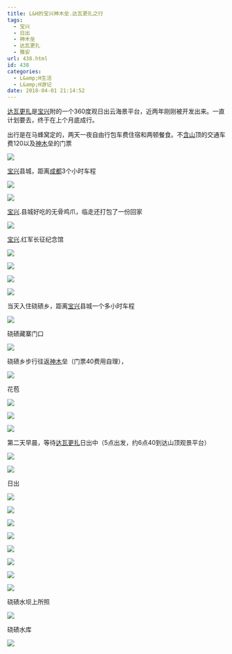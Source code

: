 ```yaml
---
title: L&H的宝兴神木垒.达瓦更扎之行
tags:
  - 宝兴
  - 日出
  - 神木垒
  - 达瓦更扎
  - 雅安
url: 438.html
id: 438
categories:
  - L&amp;H生活
  - L&amp;H游记
date: 2018-04-01 21:14:52
---
```


[达瓦更扎](http://www.mafengwo.cn/travel-scenic-spot/mafengwo/153088.html)是[宝兴](http://www.mafengwo.cn/travel-scenic-spot/mafengwo/63461.html)附的一个360度观日出云海景平台，近两年刚刚被开发出来。一直计划要去，终于在上个月底成行。

出行是在马蜂窝定的，两天一夜自由行包车费住宿和两顿餐食。不[含山](http://www.mafengwo.cn/travel-scenic-spot/mafengwo/143325.html)顶的交通车费120以及[神木](http://www.mafengwo.cn/travel-scenic-spot/mafengwo/64031.html)垒的门票

[![](http://n1-q.mafengwo.net/s11/M00/D3/A3/wKgBEFrFxhWAJDk6AACn1o-OfzU879.png?imageView2%2F2%2Fw%2F680%2Fq%2F90%7CimageMogr2%2Fstrip%2Fquality%2F90)](http://www.mafengwo.cn/photo/153088/scenery_8820562/307533654.html)

[宝兴](http://www.mafengwo.cn/travel-scenic-spot/mafengwo/63461.html)县城，距离[成都](http://www.mafengwo.cn/travel-scenic-spot/mafengwo/10035.html)3个小时车程

[![](http://p4-q.mafengwo.net/s11/M00/5B/F6/wKgBEFrA1WGAR0TXAA1QFkrmB8A29.jpeg?imageView2%2F2%2Fw%2F680%2Fq%2F90%7CimageMogr2%2Fstrip%2Fquality%2F90)](http://www.mafengwo.cn/photo/153088/scenery_8820562/306297692.html)

[![](http://n2-q.mafengwo.net/s11/M00/5B/6F/wKgBEFrA1NOAVrQJABeI2bvNXpI80.jpeg?imageView2%2F2%2Fw%2F680%2Fq%2F90%7CimageMogr2%2Fstrip%2Fquality%2F90)](http://www.mafengwo.cn/photo/153088/scenery_8820562/306296760.html)

[宝兴](http://www.mafengwo.cn/travel-scenic-spot/mafengwo/63461.html).县城好吃的无骨鸡爪，临走还打包了一份回家

[![](http://b3-q.mafengwo.net/s11/M00/5B/BA/wKgBEFrA1SKABaq0AAsKE9NP-C404.jpeg?imageView2%2F2%2Fw%2F680%2Fq%2F90%7CimageMogr2%2Fstrip%2Fquality%2F90)](http://www.mafengwo.cn/photo/153088/scenery_8820562/306297332.html)

[宝兴](http://www.mafengwo.cn/travel-scenic-spot/mafengwo/63461.html).红军长征纪念馆

[![](http://p1-q.mafengwo.net/s11/M00/5B/31/wKgBEFrA1JGAGcbAABfJIDHUCLI38.jpeg?imageView2%2F2%2Fw%2F680%2Fq%2F90%7CimageMogr2%2Fstrip%2Fquality%2F90)](http://www.mafengwo.cn/photo/153088/scenery_8820562/306296229.html)

[![](http://p2-q.mafengwo.net/s11/M00/5B/33/wKgBEFrA1JKAFkHpAAol4C9vrho39.jpeg?imageView2%2F2%2Fw%2F680%2Fq%2F90%7CimageMogr2%2Fstrip%2Fquality%2F90)](http://www.mafengwo.cn/photo/153088/scenery_8820562/306296242.html)

[![](http://p2-q.mafengwo.net/s11/M00/5B/35/wKgBEFrA1JWAEotpABrvij5Zhg486.jpeg?imageView2%2F2%2Fw%2F680%2Fq%2F90%7CimageMogr2%2Fstrip%2Fquality%2F90)](http://www.mafengwo.cn/photo/153088/scenery_8820562/306296248.html)

[![](http://n4-q.mafengwo.net/s11/M00/5B/39/wKgBEFrA1JiAWDkKABzqPQJ3rSw98.jpeg?imageView2%2F2%2Fw%2F680%2Fq%2F90%7CimageMogr2%2Fstrip%2Fquality%2F90)](http://www.mafengwo.cn/photo/153088/scenery_8820562/306296268.html)

当天入住硗碛乡，距离[宝兴](http://www.mafengwo.cn/travel-scenic-spot/mafengwo/63461.html)县城一个多小时车程

[![](http://b2-q.mafengwo.net/s11/M00/5B/B0/wKgBEFrA1RSAOMuaABETE1ciBaU78.jpeg?imageView2%2F2%2Fw%2F680%2Fq%2F90%7CimageMogr2%2Fstrip%2Fquality%2F90)](http://www.mafengwo.cn/photo/153088/scenery_8820562/306297272.html)

硗碛藏寨门口

[![](http://b1-q.mafengwo.net/s11/M00/5E/EC/wKgBEFrA2LeAehv9AAbZoh8hIvM01.jpeg?imageView2%2F2%2Fw%2F680%2Fq%2F90%7CimageMogr2%2Fstrip%2Fquality%2F90)](http://www.mafengwo.cn/photo/153088/scenery_8820562/306302497.html)

硗碛乡步行往返[神木](http://www.mafengwo.cn/travel-scenic-spot/mafengwo/64031.html)垒（门票40费用自理），

[![](http://b4-q.mafengwo.net/s11/M00/5B/B2/wKgBEFrA1RiAJqWTAB687y6ubsA94.jpeg?imageView2%2F2%2Fw%2F680%2Fq%2F90%7CimageMogr2%2Fstrip%2Fquality%2F90)](http://www.mafengwo.cn/photo/153088/scenery_8820562/306297281.html)

花苞

[![](http://p1-q.mafengwo.net/s11/M00/5B/B3/wKgBEFrA1RqACyypABfdCaByZk017.jpeg?imageView2%2F2%2Fw%2F680%2Fq%2F90%7CimageMogr2%2Fstrip%2Fquality%2F90)](http://www.mafengwo.cn/photo/153088/scenery_8820562/306297284.html)

[![](http://p2-q.mafengwo.net/s11/M00/5B/B5/wKgBEFrA1R6AHiTpABt_pvK-wuA04.jpeg?imageView2%2F2%2Fw%2F680%2Fq%2F90%7CimageMogr2%2Fstrip%2Fquality%2F90)](http://www.mafengwo.cn/photo/153088/scenery_8820562/306297302.html)

[![](http://n1-q.mafengwo.net/s11/M00/5B/B8/wKgBEFrA1SGAN_o-AB4mx5Hp6gs95.jpeg?imageView2%2F2%2Fw%2F680%2Fq%2F90%7CimageMogr2%2Fstrip%2Fquality%2F90)](http://www.mafengwo.cn/photo/153088/scenery_8820562/306297324.html)

第二天早晨，等待[达瓦更扎](http://www.mafengwo.cn/travel-scenic-spot/mafengwo/153088.html)日出中（5点出发，约6点40到达山顶观景平台）

[![](http://p1-q.mafengwo.net/s11/M00/5B/ED/wKgBEFrA1VeAekWWAAPtImP06Yw07.jpeg?imageView2%2F2%2Fw%2F680%2Fq%2F90%7CimageMogr2%2Fstrip%2Fquality%2F90)](http://www.mafengwo.cn/photo/153088/scenery_8820562/306297644.html)

[![](http://p3-q.mafengwo.net/s11/M00/5B/EF/wKgBEFrA1ViAUnQ-AAUWcgTVAAY89.jpeg?imageView2%2F2%2Fw%2F680%2Fq%2F90%7CimageMogr2%2Fstrip%2Fquality%2F90)](http://www.mafengwo.cn/photo/153088/scenery_8820562/306297652.html)

日出

[![](http://p4-q.mafengwo.net/s11/M00/5B/FA/wKgBEFrA1WaAFwiDABVxrDpY5EE21.jpeg?imageView2%2F2%2Fw%2F680%2Fq%2F90%7CimageMogr2%2Fstrip%2Fquality%2F90)](http://www.mafengwo.cn/photo/153088/scenery_8820562/306297716.html)

[![](http://p1-q.mafengwo.net/s11/M00/5C/02/wKgBEFrA1WyAE_iIABPF3ZCmZ8U35.jpeg?imageView2%2F2%2Fw%2F680%2Fq%2F90%7CimageMogr2%2Fstrip%2Fquality%2F90)](http://www.mafengwo.cn/photo/153088/scenery_8820562/306297773.html)

[![](http://n2-q.mafengwo.net/s11/M00/5C/05/wKgBEFrA1W-AZPk1ABRNJYFVdVc72.jpeg?imageView2%2F2%2Fw%2F680%2Fq%2F90%7CimageMogr2%2Fstrip%2Fquality%2F90)](http://www.mafengwo.cn/photo/153088/scenery_8820562/306297783.html)

[![](http://b2-q.mafengwo.net/s11/M00/5E/EC/wKgBEFrA2LeAP45gAAH62i44Wg029.jpeg?imageView2%2F2%2Fw%2F680%2Fq%2F90%7CimageMogr2%2Fstrip%2Fquality%2F90)](http://www.mafengwo.cn/photo/153088/scenery_8820562/306302500.html)

[![](http://n2-q.mafengwo.net/s11/M00/62/33/wKgBEFrA29mAXdvhAAJNzvsG8t091.jpeg?imageView2%2F2%2Fw%2F680%2Fq%2F90%7CimageMogr2%2Fstrip%2Fquality%2F90)](http://www.mafengwo.cn/photo/153088/scenery_8820562/306308972.html)

[![](http://b2-q.mafengwo.net/s11/M00/5B/F0/wKgBEFrA1VmATiQ0AAc4C1e3rPk05.jpeg?imageView2%2F2%2Fw%2F680%2Fq%2F90%7CimageMogr2%2Fstrip%2Fquality%2F90)](http://www.mafengwo.cn/photo/153088/scenery_8820562/306297660.html)

[![](http://b3-q.mafengwo.net/s11/M00/5E/ED/wKgBEFrA2LiAXF_VAAG4JBMhKBo78.jpeg?imageView2%2F2%2Fw%2F680%2Fq%2F90%7CimageMogr2%2Fstrip%2Fquality%2F90)](http://www.mafengwo.cn/photo/153088/scenery_8820562/306302505.html)

[![](http://n1-q.mafengwo.net/s11/M00/5B/F8/wKgBEFrA1WOAZXWNABbSLmUW5tk52.jpeg?imageView2%2F2%2Fw%2F680%2Fq%2F90%7CimageMogr2%2Fstrip%2Fquality%2F90)](http://www.mafengwo.cn/photo/153088/scenery_8820562/306297705.html)

硗碛水坝上所照

[![](http://p2-q.mafengwo.net/s11/M00/5B/F2/wKgBEFrA1VyASX7QABxfzIlekPI14.jpeg?imageView2%2F2%2Fw%2F680%2Fq%2F90%7CimageMogr2%2Fstrip%2Fquality%2F90)](http://www.mafengwo.cn/photo/153088/scenery_8820562/306297675.html)

硗碛水库

[![](http://p4-q.mafengwo.net/s11/M00/5B/F4/wKgBEFrA1V-AN-R2ABfWLGeBHmQ85.jpeg?imageView2%2F2%2Fw%2F680%2Fq%2F90%7CimageMogr2%2Fstrip%2Fquality%2F90)](http://www.mafengwo.cn/photo/153088/scenery_8820562/306297686.html)